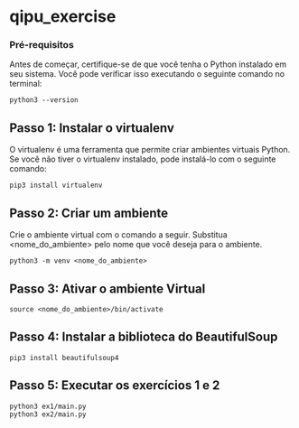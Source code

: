 # qipu_exercise


### Pré-requisitos

Antes de começar, certifique-se de que você tenha o Python instalado em seu sistema. Você pode verificar isso executando o seguinte comando no terminal:

```
python3 --version
```

## Passo 1: Instalar o virtualenv

O virtualenv é uma ferramenta que permite criar ambientes virtuais Python. Se você não tiver o virtualenv instalado, pode instalá-lo com o seguinte comando:

```
pip3 install virtualenv
```

## Passo 2: Criar um ambiente

Crie o ambiente virtual com o comando a seguir. Substitua <nome_do_ambiente> pelo nome que você deseja para o ambiente.

```
python3 -m venv <nome_do_ambiente>
```

## Passo 3: Ativar o ambiente Virtual

```
source <nome_do_ambiente>/bin/activate

```

## Passo 4: Instalar a biblioteca do BeautifulSoup

```
pip3 install beautifulsoup4
```

## Passo 5: Executar os exercícios 1 e 2

```
python3 ex1/main.py
python3 ex2/main.py
``` 
